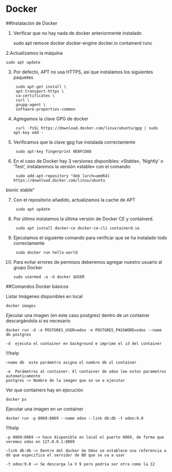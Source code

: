 # Docker
##Instalación de Docker

1. Verificar que no hay nada de docker anteriormente instalado
    
    sudo apt remove docker docker-engine docker.io containerd runc

2.Actualizamos la máquina

    sudo apt update

3. Por defecto, APT no usa HTTPS, así que instalamos los siguientes paquetes

        sudo apt-get install \
        apt-transport-https \
        ca-certificates \
        curl \
        gnupg-agent \
        software-properties-common

4. Agregamos la clave GPG de docker

        curl -fsSL https://download.docker.com/linux/ubuntu/gpg | sudo apt-key add -

5. Verificamos que la clave gpg fue instalada correctamente

        sudo apt-key fingerprint 0EBFCD88

6. En el caso de Docker hay 3 versiones disponibles: «Stable», ‘Nightly’ o ‘Test’, instalaremos la versión «stable» con el comando:

        sudo add-apt-repository "deb [arch=amd64] https://download.docker.com/linux/ubuntu
bionic stable"

7. Con el repositorio añadido, actualizamos la cache de APT

        sudo apt update
    
8. Por último instalamos la última versión de Docker CE y containerd.

        sudo apt install docker-ce docker-ce-cli containerd.io

9. Ejecutamos el siguiente comando para verificar que se ha instalado todo correctamente

        sudo docker run hello-world


10. Para evitar errores de permisos deberemos agregar nuestro usuario al grupo Docker

        sudo usermod -a -G docker $USER
     
##Comandos Docker básicos

Listar Imágenes disponibles en local

    docker images
    
Ejecutar una imagen (en este caso postgres) dentro de un container descargándola si es necesario

    docker run -d -e POSTGRES_USER=odoo -e POSTGRES_PASSWORD=odoo --name db postgres
    
    -d  ejecuta el container en background e imprime el id del container

!!!help

    –name db  este parámetro asigna el nombre db al container
    
    -e  Parámetros al container. El container de odoo lee estos parametros automaticamente
    postgres –> Nombre de la imagen que se va a ejecutar

Ver que containers hay en ejecución

    docker ps
    
Ejecutar una imagen en un container

    docker run -p 8069:8069 --name odoo --link db:db -t odoo:9.0
    
!!!help

    -p 8069:8069 –> hace disponible en local el puerto 8069, de forma que veremos odoo en 127.0.0.1:8069
    
    –link db:db –> Dentro del docker de Odoo se establece una referencia a db que especifica el servidor de BD que se va a usar
    
    -t odoo:9.0 –> Se descarga la V 9 pero podría ser otra como la 12    
    
